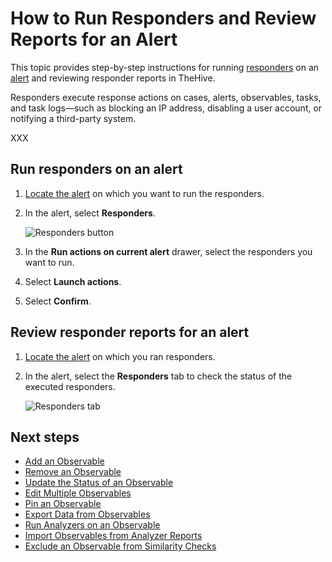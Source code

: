 # How to Run Responders and Review Reports for an Alert

This topic provides step-by-step instructions for running [responders](../../../../administration/cortex/about-cortex.md) on an [alert](about-alerts.md) and reviewing responder reports in TheHive.

Responders execute response actions on cases, alerts, observables, tasks, and task logs—such as blocking an IP address, disabling a user account, or notifying a third-party system.

XXX

## Run responders on an alert

1. [Locate the alert](./search-for-alerts/find-an-alert.md) on which you want to run the responders.

2. In the alert, select **Responders**.

    ![Responders button]()

3. In the **Run actions on current alert** drawer, select the responders you want to run.

4. Select **Launch actions**.

5. Select **Confirm**.

## Review responder reports for an alert

1. [Locate the alert](./search-for-alerts/find-an-alert.md) on which you ran responders.

2. In the alert, select the **Responders** tab to check the status of the executed responders.

    ![Responders tab]()

<h2>Next steps</h2>

* [Add an Observable](add-an-observable.md)
* [Remove an Observable](remove-an-observable.md)
* [Update the Status of an Observable](update-an-observable-status.md)
* [Edit Multiple Observables](edit-multiple-observables.md)
* [Pin an Observable](pin-an-observable.md)
* [Export Data from Observables](export-data-observables.md)
* [Run Analyzers on an Observable](run-analyzers-on-an-observable.md)
* [Import Observables from Analyzer Reports](import-observables-from-analyzer-reports.md)
* [Exclude an Observable from Similarity Checks](exclude-an-observable-from-similarity-checks.md)